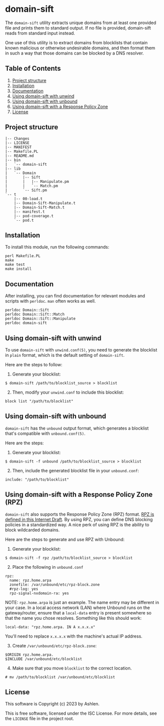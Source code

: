 # domain-sift

The `domain-sift` utility extracts unique domains from at least one
provided file and prints them to standard output. If no file is
provided, domain-sift reads from standard input instead.

One use of this utility is to extract domains from blocklists
that contain known malicious or otherwise undesirable domains,
and then format them in such a way that those domains can be
blocked by a DNS resolver.

## Table of Contents

1. [Project structure](#project-structure)
2. [Installation](#installation)
3. [Documentation](#documentation)
4. [Using domain-sift with unwind](#using-domain-sift-with-unwind)
5. [Using domain-sift with unbound](#using-domain-sift-with-unbound)
6. [Using domain-sift with a Response Policy Zone](#using-domain-sift-with-a-response-policy-zone-rpz)
7. [License](#license)

## Project structure

```
|-- Changes
|-- LICENSE
|-- MANIFEST
|-- Makefile.PL
|-- README.md
|-- bin
|   `-- domain-sift
|-- lib
|   `-- Domain
|       |-- Sift
|       |   |-- Manipulate.pm
|       |   `-- Match.pm
|       `-- Sift.pm
`-- t
    |-- 00-load.t
    |-- Domain-Sift-Manipulate.t
    |-- Domain-Sift-Match.t
    |-- manifest.t
    |-- pod-coverage.t
    `-- pod.t
```

## Installation

To install this module, run the following commands:

```
perl Makefile.PL
make
make test
make install
```

## Documentation

After installing, you can find documentation for relevant modules and
scripts with `perldoc`. `man` often works as well.

```
perldoc Domain::Sift
perldoc Domain::Sift::Match
perldoc Domain::Sift::Manipulate
perldoc domain-sift
```

## Using domain-sift with unwind

To use `domain-sift` with `unwind.conf(5)`, you need to generate the blocklist
in `plain` format, which is the default setting of `domain-sift`.

Here are the steps to follow:

1. Generate your blocklist:

```
$ domain-sift /path/to/blocklist_source > blocklist
```

2. Then, modify your `unwind.conf` to include this blocklist:

```
block list "/path/to/blocklist"
```

## Using domain-sift with unbound

`domain-sift` has the `unbound` output format, which generates a blocklist
that's compatible with `unbound.conf(5)`.

Here are the steps:

1. Generate your blocklist:

```
$ domain-sift -f unbound /path/to/blocklist_source > blocklist
```

2. Then, include the generated blocklist file in your `unbound.conf`:

```
include: "/path/to/blocklist"
```

## Using domain-sift with a Response Policy Zone (RPZ)

`domain-sift` also supports the Response Policy Zone (RPZ) format. [RPZ is
defined in this Internet
Draft](https://datatracker.ietf.org/doc/draft-vixie-dnsop-dns-rpz/). By
using RPZ, you can define DNS blocking policies in a standardized way. A
nice perk of using RPZ is the ability to block wildcarded domains.

Here are the steps to generate and use RPZ with Unbound:

1. Generate your blocklist:

```
$ domain-sift -f rpz /path/to/blocklist_source > blocklist
```

2. Place the following in `unbound.conf`

```
rpz:
  name: rpz.home.arpa
  zonefile: /var/unbound/etc/rpz-block.zone
  #rpz-log: yes
  rpz-signal-nxdomain-ra: yes
```

NOTE: `rpz.home.arpa` is just an example. The name entry may be
different in your case. In a local access network (LAN) where Unbound
runs on the gateway/router, ensure that a `local-data` entry is present
somewhere so that the name you chose resolves. Something like this
should work:

```
local-data: "rpz.home.arpa. IN A x.x.x.x"
```

You'll need to replace `x.x.x.x` with the machine's actual IP address.

3. Create `/var/unbound/etc/rpz-block.zone`:

```
$ORIGIN rpz.home.arpa.
$INCLUDE /var/unbound/etc/blocklist
```

4. Make sure that you move `blocklist` to the correct location.

```
# mv /path/to/blocklist /var/unbound/etc/blocklist
```

## License

This software is Copyright (c) 2023 by Ashlen.

This is free software, licensed under the ISC License. For more details,
see the `LICENSE` file in the project root.
